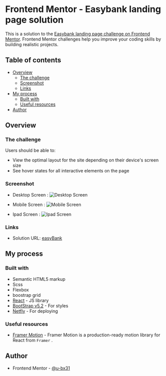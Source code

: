 # Frontend Mentor - Easybank landing page solution

This is a solution to the [Easybank landing page challenge on Frontend Mentor](https://www.frontendmentor.io/challenges/easybank-landing-page-WaUhkoDN). Frontend Mentor challenges help you improve your coding skills by building realistic projects.  

## Table of contents

- [Overview](#overview)
  - [The challenge](#the-challenge)
  - [Screenshot](#screenshot)
  - [Links](#links)
- [My process](#my-process)
  - [Built with](#built-with)
  - [Useful resources](#useful-resources)
- [Author](#author)



## Overview

### The challenge

Users should be able to:

- View the optimal layout for the site depending on their device's screen size
- See hover states for all interactive elements on the page

### Screenshot

- Desktop Screen :
![Desktop Screen](/src/images/ScreenShots/easybank_desktop.png)

- Mobile Screen :
![Mobile Screen](/src/images/ScreenShots/easybank_phone.png)

- Ipad Screen :
![Ipad Screen](/src/images/ScreenShots/easybank_ipad.png)


### Links

- Solution URL: [easyBank](https://easybank-31.netlify.app/)

## My process

### Built with

- Semantic HTML5 markup
- Scss
- Flexbox
- boostrap grid
- [React](https://reactjs.org/) - JS library
- [BootStrap v5.2](https://getbootstrap.com/) - For styles
- [Netfly](https://app.netlify.com/) - For deploying

### Useful resources

- [Framer Motion](https://www.framer.com/docs/introduction/) - Framer Motion is a production-ready motion library for React from `Framer` .

## Author

- Frontend Mentor - [@u-bx31](https://www.frontendmentor.io/profile/u-bx31)



